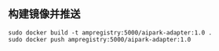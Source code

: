 ## 构建镜像并推送

```
sudo docker build -t ampregistry:5000/aipark-adapter:1.0 .
sudo docker push ampregistry:5000/aipark-adapter:1.0
```




